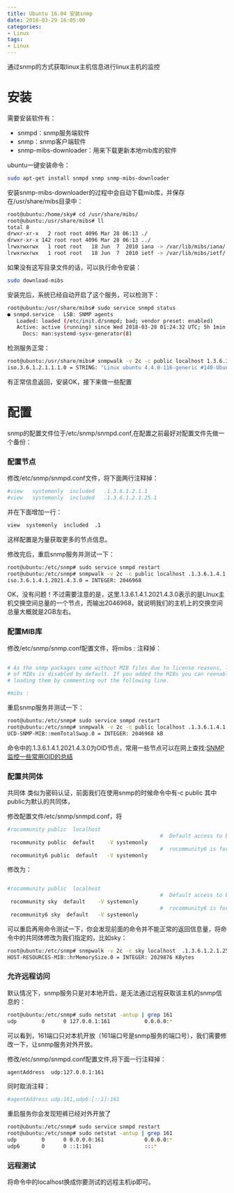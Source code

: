 ```yaml
---
title: Ubuntu 16.04 安装snmp
date: 2018-03-29 16:05:00
categories:
- Linux
tags:
- Linux
---
```


通过snmp的方式获取linux主机信息进行linux主机的监控

# 安装
需要安装软件有：
- snmpd：snmp服务端软件
- snmp：snmp客户端软件
- snmp-mibs-downloader：用来下载更新本地mib库的软件

ubuntu一键安装命令：
``` bash
sudo apt-get install snmpd snmp snmp-mibs-downloader
```
安装snmp-mibs-downloader的过程中会自动下载mib库，并保存在/usr/share/mibs目录中：
``` bash
root@ubuntu:/home/sky# cd /usr/share/mibs/
root@ubuntu:/usr/share/mibs# ll
total 8
drwxr-xr-x   2 root root 4096 Mar 28 06:13 ./
drwxr-xr-x 142 root root 4096 Mar 28 06:13 ../
lrwxrwxrwx   1 root root   18 Jun  7  2010 iana -> /var/lib/mibs/iana/
lrwxrwxrwx   1 root root   18 Jun  7  2010 ietf -> /var/lib/mibs/ietf/
```
如果没有这写目录文件的话，可以执行命令安装：
``` bash
sudo download-mibs
```
安装完后，系统已经自动开启了这个服务，可以检测下：
``` bash
root@ubuntu:/usr/share/mibs# sudo service snmpd status
● snmpd.service - LSB: SNMP agents
   Loaded: loaded (/etc/init.d/snmpd; bad; vendor preset: enabled)
   Active: active (running) since Wed 2018-03-28 01:24:32 UTC; 5h 1min ago
     Docs: man:systemd-sysv-generator(8)

```
检测服务正常：
``` bash
root@ubuntu:/usr/share/mibs# snmpwalk -v 2c -c public localhost 1.3.6.1.2.1.1.1
iso.3.6.1.2.1.1.1.0 = STRING: "Linux ubuntu 4.4.0-116-generic #140-Ubuntu SMP Mon Feb 12 21:23:04 UTC 2018 x86_64"
```
有正常信息返回，安装OK，接下来做一些配置

# 配置
snmp的配置文件位于/etc/snmp/snmpd.conf,在配置之前最好对配置文件先做一个备份：
### 配置节点
修改/etc/snmp/snmpd.conf文件，将下面两行注释掉：
``` bash
#view   systemonly  included   .1.3.6.1.2.1.1
#view   systemonly  included   .1.3.6.1.2.1.25.1
```
并在下面增加一行：
``` bash
view  systemonly  included  .1
```
这样配置是为量获取更多的节点信息。

修改完后，重启snmp服务并测试一下：
``` bash
root@ubuntu:/etc/snmp# sudo service snmpd restart
root@ubuntu:/etc/snmp# snmpwalk -v 2c -c public localhost .1.3.6.1.4.1.2021.4.3.0
iso.3.6.1.4.1.2021.4.3.0 = INTEGER: 2046968
```
OK，没有问题！不过需要注意的是，这里.1.3.6.1.4.1.2021.4.3.0表示的是LInux主机交换空间总量的一个节点，而输出2046968，就说明我们的主机上的交换空间总量大概就是2GB左右。
### 配置MIB库
修改/etc/snmp/snmp.conf配置文件，将mibs : 注释掉：
``` bash
    
# As the snmp packages come without MIB files due to license reasons, loading
# of MIBs is disabled by default. If you added the MIBs you can reenable
# loading them by commenting out the following line.

#mibs :

```
重启snmp服务并测试一下：
``` bash
root@ubuntu:/etc/snmp# sudo service snmpd restart
root@ubuntu:/etc/snmp# snmpwalk -v 2c -c public localhost .1.3.6.1.4.1.2021.4.3.0
UCD-SNMP-MIB::memTotalSwap.0 = INTEGER: 2046968 kB
```

命令中的.1.3.6.1.4.1.2021.4.3.0为OID节点，常用一些节点可以在网上查找:[SNMP监控一些常用OID的总结](https://www.cnblogs.com/aspx-net/p/3554044.html)

### 配置共同体
共同体 类似为密码认证，前面我们在使用snmp的时候命令中有-c public 其中public为默认的共同体，

修改配置文件/etc/snmp/snmpd.conf，将
``` bash
#rocommunity public  localhost
                                                 #  Default access to basic system info
 rocommunity public  default    -V systemonly
                                                 #  rocommunity6 is for IPv6
 rocommunity6 public  default   -V systemonly

```
修改为：
``` bash

#rocommunity public  localhost
                                                 #  Default access to basic system info
 rocommunity sky  default    -V systemonly
                                                 #  rocommunity6 is for IPv6
 rocommunity6 sky  default   -V systemonly

```
可以重启再用命令测试一下，你会发现前面的命令并不能正常的返回信息量，将命令中的共同体修改为我们指定的，比如sky：
``` bash
root@ubuntu:/etc/snmp# snmpwalk -v 2c -c sky localhost  .1.3.6.1.2.1.25.2.2.0
HOST-RESOURCES-MIB::hrMemorySize.0 = INTEGER: 2029876 KBytes
```
### 允许远程访问
默认情况下，snmp服务只是对本地开启，是无法通过远程获取该主机的snmp信息的：
``` bash
root@ubuntu:/etc/snmp# sudo netstat -antup | grep 161 
udp        0      0 127.0.0.1:161           0.0.0.0:*                           23013/snmpd
```
可以看到，161端口只对本机开放（161端口号是snmp服务的端口号），我们需要修改一下，让snmp服务对外开放。

修改/etc/snmp/snmpd.conf配置文件,将下面一行注释掉：
``` bash
agentAddress  udp:127.0.0.1:161
```
同时取消注释：
``` bash
#agentAddress udp:161,udp6:[::1]:161
```
重启服务你会发现短裤已经对外开放了
``` bash
root@ubuntu:/etc/snmp# sudo service snmpd restart
root@ubuntu:/etc/snmp# sudo netstat -antup | grep 161 
udp        0      0 0.0.0.0:161             0.0.0.0:*                           25471/snmpd     
udp6       0      0 ::1:161                 :::*                                25471/snmpd
```

### 远程测试
将命令中的localhost换成你要测试的远程主机ip即可。
